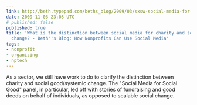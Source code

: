 ```yaml
---
link: http://beth.typepad.com/beths_blog/2009/03/sxsw-social-media-for-social-good-bbq.html?cid=6a00d8345159b069e20111690e85b2970c
date: 2009-11-03 23:08 UTC
# published: false
published: true
title: 'What is the distinction between social media for charity and social good/systemic
  change? - Beth''s Blog: How Nonprofits Can Use Social Media'
tags:
- nonprofit
- organizing
- nptech
---
```


As a sector, we still have work to do to clarify the distinction between charity and social good/systemic change. The "Social Media for Social Good" panel, in particular, led off with stories of fundraising and good deeds on behalf of individuals, as opposed to scalable social change.
